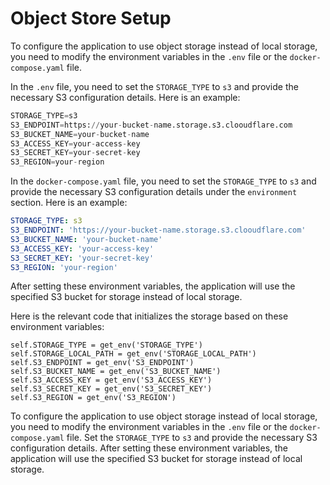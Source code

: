 # Object Store Setup



To configure the application to use object storage instead of local storage, you need to modify the environment variables in the `.env` file or the `docker-compose.yaml` file.

In the `.env` file, you need to set the `STORAGE_TYPE` to `s3` and provide the necessary S3 configuration details. Here is an example:

``` python
STORAGE_TYPE=s3
S3_ENDPOINT=https://your-bucket-name.storage.s3.clooudflare.com
S3_BUCKET_NAME=your-bucket-name
S3_ACCESS_KEY=your-access-key
S3_SECRET_KEY=your-secret-key
S3_REGION=your-region
```

In the `docker-compose.yaml` file, you need to set the `STORAGE_TYPE` to `s3` and provide the necessary S3 configuration details under the `environment` section. Here is an example:

``` yaml
STORAGE_TYPE: s3
S3_ENDPOINT: 'https://your-bucket-name.storage.s3.clooudflare.com'
S3_BUCKET_NAME: 'your-bucket-name'
S3_ACCESS_KEY: 'your-access-key'
S3_SECRET_KEY: 'your-secret-key'
S3_REGION: 'your-region'
```

After setting these environment variables, the application will use the specified S3 bucket for storage instead of local storage.

Here is the relevant code that initializes the storage based on these environment variables:

``` type:Quoted,lang:Python,path:api/config.py,lines:138-144
self.STORAGE_TYPE = get_env('STORAGE_TYPE')
self.STORAGE_LOCAL_PATH = get_env('STORAGE_LOCAL_PATH')
self.S3_ENDPOINT = get_env('S3_ENDPOINT')
self.S3_BUCKET_NAME = get_env('S3_BUCKET_NAME')
self.S3_ACCESS_KEY = get_env('S3_ACCESS_KEY')
self.S3_SECRET_KEY = get_env('S3_SECRET_KEY')
self.S3_REGION = get_env('S3_REGION')
```

To configure the application to use object storage instead of local storage, you need to modify the environment variables in the `.env` file or the `docker-compose.yaml` file. Set the `STORAGE_TYPE` to `s3` and provide the necessary S3 configuration details. After setting these environment variables, the application will use the specified S3 bucket for storage instead of local storage.
